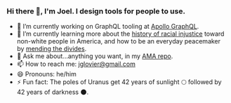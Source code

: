 ### Hi there 👋, I'm Joel. I design tools for people to use.

- 🔭 I’m currently working on GraphQL tooling at [Apollo GraphQL](https://www.apollographql.com/careers/team).
- 🌱 I’m currently learning more about the [history of racial injustice](https://www.gettoby.com/p/7srvta2lydtp) toward non-white people in America, and how to be an everyday peacemaker by [mending the divides](https://globalimmerse.org/).
- 💬 Ask me about...anything you want, in my [AMA repo](https://github.com/jglovier/ama).
- 📫 How to reach me: jglovier@gmail.com
- 😄 Pronouns: he/him
- ⚡ Fun fact: The poles of Uranus get 42 years of sunlight :full_moon: followed by 42 years of darkness :new_moon:.

<!--
**jglovier/jglovier** is a ✨ _special_ ✨ repository because its `README.md` (this file) appears on your GitHub profile.

Here are some ideas to get you started:

- 🔭 I’m currently working on ...
- 🌱 I’m currently learning ...
- 👯 I’m looking to collaborate on ...
- 🤔 I’m looking for help with ...
- 💬 Ask me about ...
- 📫 How to reach me: ...
- 😄 Pronouns: ...
- ⚡ Fun fact: ...
-->
